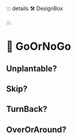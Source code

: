 ::: details 🛠 DesignBox



:::

# 💜 <neuro>GoOrNoGo </neuro>

## Unplantable?

## Skip?

## TurnBack?

## OverOrAround?